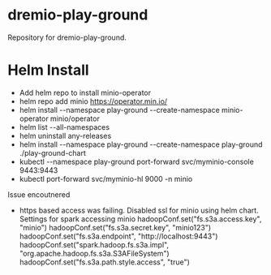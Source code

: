 # dremio-play-ground
Repository for dremio-play-ground.

# Helm Install

* Add helm repo to install minio-operator
* helm repo add minio https://operator.min.io/
* helm install --namespace play-ground --create-namespace minio-operator minio/operator
* helm list --all-namespaces
* helm uninstall any-releases
* helm install --namespace play-ground --create-namespace play-ground ./play-ground-chart
* kubectl --namespace play-ground port-forward svc/myminio-console 9443:9443
* kubectl port-forward svc/myminio-hl 9000 -n minio


Issue encoutnered 
* https based access was failing. Disabled ssl for minio using helm chart.
Settings for spark accessing minio
    hadoopConf.set("fs.s3a.access.key", "minio")
    hadoopConf.set("fs.s3a.secret.key", "minio123")
    hadoopConf.set("fs.s3a.endpoint", "http://localhost:9443")
    hadoopConf.set("spark.hadoop.fs.s3a.impl", "org.apache.hadoop.fs.s3a.S3AFileSystem")
    hadoopConf.set("fs.s3a.path.style.access", "true")

